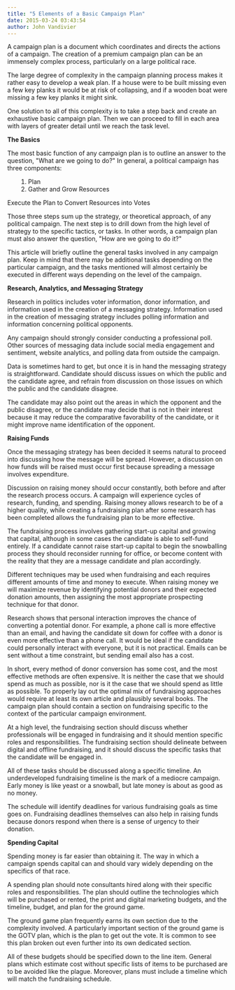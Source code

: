 ```yaml
---
title: "5 Elements of a Basic Campaign Plan"
date: 2015-03-24 03:43:54
author: John Vandivier
---
```




A campaign plan is a document which coordinates and directs the actions of a campaign. The creation of a premium campaign plan can be an immensely complex process, particularly on a large political race.

The large degree of complexity in the campaign planning process makes it rather easy to develop a weak plan. If a house were to be built missing even a few key planks it would be at risk of collapsing, and if a wooden boat were missing a few key planks it might sink.

One solution to all of this complexity is to take a step back and create an exhaustive basic campaign plan. Then we can proceed to fill in each area with layers of greater detail until we reach the task level.

<strong>The Basics</strong>

The most basic function of any campaign plan is to outline an answer to the question, \"What are we going to do?\" In general, a political campaign has three components:
<ol>
<ol>
	<li>Plan</li>
	<li>Gather and Grow Resources</li>
</ol>
</ol>
Execute the Plan to Convert Resources into Votes

Those three steps sum up the strategy, or theoretical approach, of any political campaign. The next step is to drill down from the high level of strategy to the specific tactics, or tasks. In other words, a campaign plan must also answer the question, \"How are we going to do it?\"

This article will briefly outline the general tasks involved in any campaign plan. Keep in mind that there may be additional tasks depending on the particular campaign, and the tasks mentioned will almost certainly be executed in different ways depending on the level of the campaign.

<strong>Research, Analytics, and Messaging Strategy</strong>

Research in politics includes voter information, donor information, and information used in the creation of a messaging strategy. Information used in the creation of messaging strategy includes polling information and information concerning political opponents.

Any campaign should strongly consider conducting a professional poll. Other sources of messaging data include social media engagement and sentiment, website analytics, and polling data from outside the campaign.

Data is sometimes hard to get, but once it is in hand the messaging strategy is straightforward. Candidate should discuss issues on which the public and the candidate agree, and refrain from discussion on those issues on which the public and the candidate disagree.

The candidate may also point out the areas in which the opponent and the public disagree, or the candidate may decide that is not in their interest because it may reduce the comparative favorability of the candidate, or it might improve name identification of the opponent.

<strong>Raising Funds</strong>

Once the messaging strategy has been decided it seems natural to proceed into discussing how the message will be spread. However, a discussion on how funds will be raised must occur first because spreading a message involves expenditure.

Discussion on raising money should occur constantly, both before and after the research process occurs. A campaign will experience cycles of research, funding, and spending. Raising money allows research to be of a higher quality, while creating a fundraising plan after some research has been completed allows the fundraising plan to be more effective.

The fundraising process involves gathering start-up capital and growing that capital, although in some cases the candidate is able to self-fund entirely. If a candidate cannot raise start-up capital to begin the snowballing process they should reconsider running for office, or become content with the reality that they are a message candidate and plan accordingly.

Different techniques may be used when fundraising and each requires different amounts of time and money to execute. When raising money we will maximize revenue by identifying potential donors and their expected donation amounts, then assigning the most appropriate prospecting technique for that donor.

Research shows that personal interaction improves the chance of converting a potential donor. For example, a phone call is more effective than an email, and having the candidate sit down for coffee with a donor is even more effective than a phone call. It would be ideal if the candidate could personally interact with everyone, but it is not practical. Emails can be sent without a time constraint, but sending email also has a cost.

In short, every method of donor conversion has some cost, and the most effective methods are often expensive. It is neither the case that we should spend as much as possible, nor is it the case that we should spend as little as possible. To properly lay out the optimal mix of fundraising approaches would require at least its own article and plausibly several books. The campaign plan should contain a section on fundraising specific to the context of the particular campaign environment.

At a high level, the fundraising section should discuss whether professionals will be engaged in fundraising and it should mention specific roles and responsibilities. The fundraising section should delineate between digital and offline fundraising, and it should discuss the specific tasks that the candidate will be engaged in.

All of these tasks should be discussed along a specific timeline. An underdeveloped fundraising timeline is the mark of a mediocre campaign. Early money is like yeast or a snowball, but late money is about as good as no money.

The schedule will identify deadlines for various fundraising goals as time goes on. Fundraising deadlines themselves can also help in raising funds because donors respond when there is a sense of urgency to their donation.

<strong>Spending Capital</strong>

Spending money is far easier than obtaining it. The way in which a campaign spends capital can and should vary widely depending on the specifics of that race.

A spending plan should note consultants hired along with their specific roles and responsibilities. The plan should outline the technologies which will be purchased or rented, the print and digital marketing budgets, and the timeline, budget, and plan for the ground game.

The ground game plan frequently earns its own section due to the complexity involved. A particularly important section of the ground game is the GOTV plan, which is the plan to get out the vote. It is common to see this plan broken out even further into its own dedicated section.

All of these budgets should be specified down to the line item. General plans which estimate cost without specific lists of items to be purchased are to be avoided like the plague. Moreover, plans must include a timeline which will match the fundraising schedule.